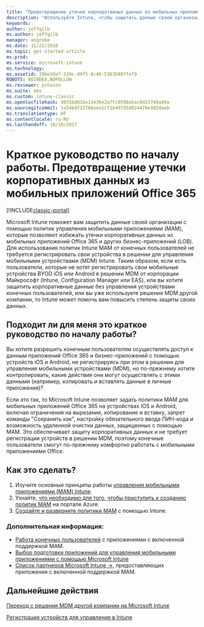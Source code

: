 ```yaml
---
title: "Предотвращение утечки корпоративных данных из мобильных приложений Office 365"
description: "Используйте Intune, чтобы защитить данные своей организации с помощью политик управления мобильными приложениями (MAM), которые позволяют избежать утечки корпоративных данных из мобильных приложений Office 365 и других бизнес-приложений."
keywords: 
author: jeffgilb
ms.author: jeffgilb
manager: angrobe
ms.date: 11/22/2016
ms.topic: get-started-article
ms.prod: 
ms.service: microsoft-intune
ms.technology: 
ms.assetid: 19be3de7-539c-49f5-8c46-5363b987fef9
ROBOTS: NOINDEX,NOFOLLOW
ms.reviewer: pchacon
ms.suite: ems
ms.custom: intune-classic
ms.openlocfilehash: 40356d01be1d436e2a7fc0598ebac0d25749a49a
ms.sourcegitcommit: 1a54bdf22786aea1cf1b497d54024470e1024aeb
ms.translationtype: HT
ms.contentlocale: ru-RU
ms.lasthandoff: 10/10/2017
---
```

# <a name="quick-start-guide-prevent-company-data-leaks-from-office-365-mobile-apps"></a>Краткое руководство по началу работы. Предотвращение утечки корпоративных данных из мобильных приложений Office 365

[!INCLUDE[classic-portal](../includes/classic-portal.md)]

Microsoft Intune поможет вам защитить данные своей организации с помощью политик управления мобильными приложениями (MAM), которые позволяют избежать утечки корпоративных данных из мобильных приложений Office 365 и других бизнес-приложений (LOB). Для использования политик Intune MAM от конечных пользователей не требуется регистрировать свои устройства в решении для управления мобильными устройствами (MDM) Intune. Таким образом, если есть пользователи, которые не хотят регистрировать свои мобильные устройства BYOD iOS или Android в решении MDM от корпорации Майкрософт (Intune, Configuration Manager или EAS), или вы хотите защитить корпоративные данные без управления устройствами конечных пользователей, или вы уже используете решение MDM другой компании, то Intune может помочь вам повысить степень защиты своих данных.   

## <a name="is-this-quick-start-guide-right-for-me"></a>Подходит ли для меня это краткое руководство по началу работы?
Вы хотите разрешить конечным пользователям осуществлять доступ к данным приложений Office 365 и бизнес-приложений с помощью устройств iOS и Android, не регистрируясь при этом в решении для управления мобильными устройствами (MDM), но по-прежнему хотите контролировать, какие действия они могут осуществлять с этими данными (например, копировать и вставлять данные в личные приложения)?

Если это так, то Microsoft Intune позволяет задать политики MAM для мобильных приложений Office 365 на устройствах iOS и Android, включая ограничения на вырезание, копирование и вставку, запрет команды "Сохранить как", настройку обязательного ввода ПИН-кода и возможность удаленной очистки данных, защищенных с помощью MAM.  Это обеспечивает защиту корпоративных данных и не требует регистрации устройств в решении MDM, поэтому конечные пользователи смогут по-прежнему комфортно работать с мобильными приложениями Office.

## <a name="how-do-i-do-it"></a>Как это сделать?
1.  Изучите основные принципы работы [управления мобильными приложениями (MAM) Intune](/intune-classic/deploy-use/protect-app-data-using-mobile-app-management-policies-with-microsoft-intune).
2.  Узнайте, [что необходимо для того, чтобы приступить к созданию политик MAM](/intune-classic/deploy-use/get-ready-to-configure-mobile-app-management-policies-with-microsoft-intune) на портале Azure.
3.  [Создайте и разверните политики MAM](/intune-classic/deploy-use/get-ready-to-configure-mobile-app-management-policies-with-microsoft-intune) с помощью Intune.

### <a name="additional-information"></a>Дополнительная информация:
- [Работа конечных пользователей](/intune-classic/deploy-use/end-user-experience-for-mam-enabled-apps-with-microsoft-intune) с приложениями с включенной поддержкой MAM.
- [Выбор подготовки приложений для управления мобильными приложениями с помощью Microsoft Intune](/intune/apps-prepare-mobile-application-management)
- <a href="https://www.microsoft.com/cloud-platform/microsoft-intune-partners" target="_blank"> Список партнеров Microsoft Intune &rarr;</a>, предоставляющих приложения с включенной поддержкой MAM.

## <a name="what-should-i-do-next"></a>Дальнейшие действия
[Переход с решения MDM другой компании на Microsoft Intune](/intune-classic/deploy-use/migrate-to-intune)

[Регистрация устройств для управления в Intune](/intune-classic/deploy-use/enroll-devices-in-microsoft-intune)
